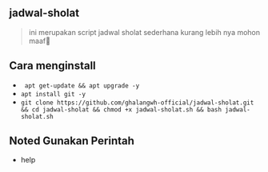 ## jadwal-sholat ##


> ini merupakan script jadwal sholat sederhana
> kurang lebih nya mohon maaf🙏

## Cara menginstall ##
- ` apt get-update && apt upgrade -y`
- ` apt install git -y `
- ` git clone https://github.com/ghalangwh-official/jadwal-sholat.git && cd jadwal-sholat && chmod +x jadwal-sholat.sh && bash jadwal-sholat.sh `

## Noted Gunakan Perintah ##
- help


